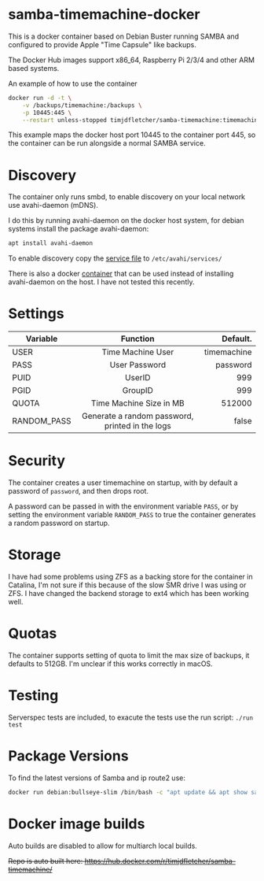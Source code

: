 # samba-timemachine-docker

This is a docker container based on Debian Buster running SAMBA and configured to provide Apple "Time Capsule" like backups.

The Docker Hub images support x86_64, Raspberry Pi 2/3/4 and other ARM based systems.

An example of how to use the container

```bash
docker run -d -t \
    -v /backups/timemachine:/backups \
    -p 10445:445 \
    --restart unless-stopped timjdfletcher/samba-timemachine:timemachine-v2.3
```

This example maps the docker host port 10445 to the container port 445, so the container can be run alongside a normal SAMBA service.

# Discovery

The container only runs smbd, to enable discovery on your local network use avahi-daemon (mDNS). 

I do this by running avahi-daemon on the docker host system, for debian systems install the package avahi-daemon: 

```bash
apt install avahi-daemon
```

To enable discovery copy the [service file](timemachine.service) to `/etc/avahi/services/`

There is also a docker [container](https://hub.docker.com/r/solidnerd/avahi) that can be used instead of installing avahi-daemon on the host. 
I have not tested this recently. 

# Settings

| Variable    | Function                                        | Default.    |
| ------------|:-----------------------------------------------:|------------:|
| USER        | Time Machine User                               | timemachine |
| PASS        | User Password                                   | password    |
| PUID        | UserID                                          | 999         |
| PGID        | GroupID                                         | 999         |
| QUOTA       | Time Machine Size in MB                         | 512000      |
| RANDOM_PASS | Generate a random password, printed in the logs | false       |

# Security

The container creates a user timemachine on startup, with by default a password of `password`, and then drops root.

A password can be passed in with the environment variable `PASS`, or by setting the environment variable `RANDOM_PASS` to true the container generates a random password on startup.

# Storage

I have had some problems using ZFS as a backing store for the container in Catalina, I'm not sure if this because of the slow SMR drive I was using or ZFS.
I have changed the backend storage to ext4 which has been working well.

# Quotas

The container supports setting of quota to limit the max size of backups, it defaults to 512GB.
I'm unclear if this works correctly in macOS.

# Testing

Serverspec tests are included, to exacute the tests use the run script: `./run test`

# Package Versions

To find the latest versions of Samba and ip route2 use:

```bash
docker run debian:bullseye-slim /bin/bash -c "apt update && apt show samba iproute2"
```

# Docker image builds

Auto builds are disabled to allow for multiarch local builds.

~~Repo is auto built here: https://hub.docker.com/r/timjdfletcher/samba-timemachine/~~
